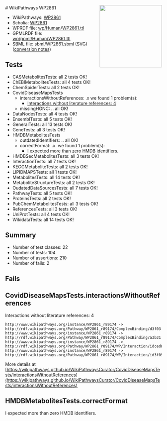 <img style="float: right; width: 200px" src="../logo.png" />
# WikiPathways WP2861

* WikiPathways: [WP2861](https://identifiers.org/wikipathways:WP2861)
* Scholia: [WP2861](https://scholia.toolforge.org/wikipathways/WP2861)
* WPRDF file: [wp/Human/WP2861.ttl](../wp/Human/WP2861.ttl)
* GPMLRDF file: [wp/gpml/Human/WP2861.ttl](../wp/gpml/Human/WP2861.ttl)
* SBML file: [sbml/WP2861.sbml](../sbml/WP2861.sbml) ([SVG](../sbml/WP2861.svg)) ([conversion notes](../sbml/WP2861.txt))

## Tests
* CASMetabolitesTests: all 2 tests OK!
* ChEBIMetabolitesTests: all 4 tests OK!
* ChemSpiderTests: all 2 tests OK!
* CovidDiseaseMapsTests
    * interactionsWithoutReferences: .x we found 1 problem(s):
        * [Interactions without literature references: 4](#2e295932)
    * missingHGNC: .. all OK!
* DataNodesTests: all 4 tests OK!
* EnsemblTests: all 5 tests OK!
* GeneralTests: all 13 tests OK!
* GeneTests: all 3 tests OK!
* HMDBMetabolitesTests
    * outdatedIdentifiers: .. all OK!
    * correctFormat: .x. we found 1 problem(s):
        * [I expected more than zero HMDB identifiers.](#ad154c1e)
* HMDBSecMetabolitesTests: all 3 tests OK!
* InteractionTests: all 7 tests OK!
* KEGGMetaboliteTests: all 2 tests OK!
* LIPIDMAPSTests: all 1 tests OK!
* MetabolitesTests: all 14 tests OK!
* MetaboliteStructureTests: all 2 tests OK!
* OudatedDataSourcesTests: all 7 tests OK!
* PathwayTests: all 5 tests OK!
* ProteinsTests: all 2 tests OK!
* PubChemMetabolitesTests: all 3 tests OK!
* ReferencesTests: all 3 tests OK!
* UniProtTests: all 4 tests OK!
* WikidataTests: all 14 tests OK!


## Summary

* Number of test classes: 22
* Number of tests: 104
* Number of assertions: 210
* Number of fails: 2

## Fails

<a name="2e295932" />

## CovidDiseaseMapsTests.interactionsWithoutReferences

Interactions without literature references: 4
```
http://www.wikipathways.org/instance/WP2861_r89174 -> http://rdf.wikipathways.org/Pathway/WP2861_r89174/ComplexBinding/d3f03
http://www.wikipathways.org/instance/WP2861_r89174 -> http://rdf.wikipathways.org/Pathway/WP2861_r89174/ComplexBinding/a3b31
http://www.wikipathways.org/instance/WP2861_r89174 -> http://rdf.wikipathways.org/Pathway/WP2861_r89174/WP/Interaction/idced8efc
http://www.wikipathways.org/instance/WP2861_r89174 -> http://rdf.wikipathways.org/Pathway/WP2861_r89174/WP/Interaction/id3f092f23
```

More details at [https://wikipathways.github.io/WikiPathwaysCurator/CovidDiseaseMapsTests/interactionsWithoutReferences](https://wikipathways.github.io/WikiPathwaysCurator/CovidDiseaseMapsTests/interactionsWithoutReferences)

<a name="ad154c1e" />

## HMDBMetabolitesTests.correctFormat

I expected more than zero HMDB identifiers.
